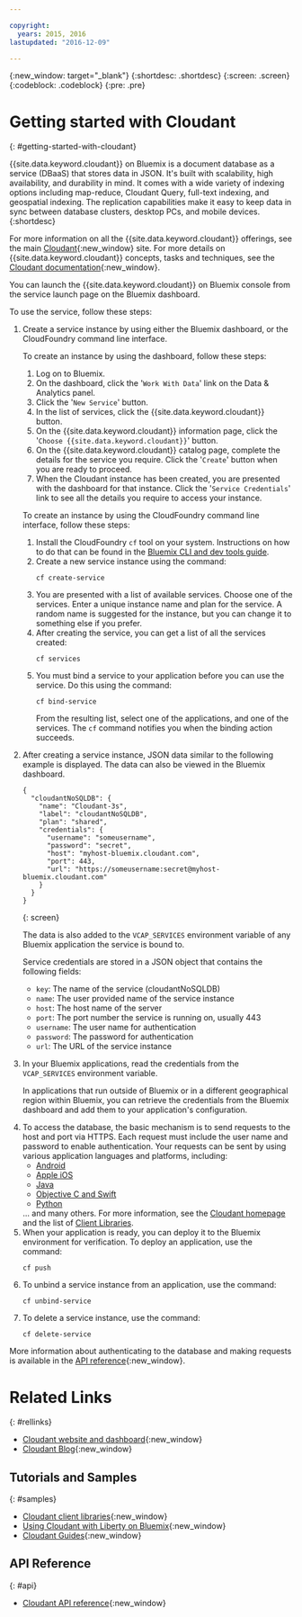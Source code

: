 ```yaml
---

copyright:
  years: 2015, 2016
lastupdated: "2016-12-09"

---
```


{:new_window: target="_blank"}
{:shortdesc: .shortdesc}
{:screen: .screen}
{:codeblock: .codeblock}
{:pre: .pre}

# Getting started with Cloudant
{: #getting-started-with-cloudant}

{{site.data.keyword.cloudant}} on Bluemix is a document database as a service (DBaaS) that stores data in JSON.
It's built with scalability,
high availability,
and durability in mind.
It comes with a wide variety of indexing options including map-reduce,
Cloudant Query,
full-text indexing,
and geospatial indexing.
The replication capabilities make it easy to keep data in sync between database clusters,
desktop PCs,
and mobile devices.
{:shortdesc}

For more information on all the {{site.data.keyword.cloudant}} offerings,
see the main [Cloudant](http://www.ibm.com/analytics/us/en/technology/cloud-data-services/cloudant/){:new_window} site.
For more details on {{site.data.keyword.cloudant}} concepts,
tasks and techniques,
see the [Cloudant documentation](cloudant.html){:new_window}.

You can launch the {{site.data.keyword.cloudant}} on Bluemix console from the service launch page on the Bluemix dashboard.

To use the service, follow these steps:
<ol>
<li>Create a service instance by using either the Bluemix dashboard,
or the CloudFoundry command line interface.
<p>To create an instance by using the dashboard,
follow these steps:
<ol>
<li>Log on to Bluemix.</li>
<li>On the dashboard,
click the '<code>Work With Data</code>' link on the Data &amp; Analytics panel.</li>
<li>Click the '<code>New Service</code>' button.</li>
<li>In the list of services,
click the {{site.data.keyword.cloudant}} button.</li>
<li>On the {{site.data.keyword.cloudant}} information page,
click the '<code>Choose {{site.data.keyword.cloudant}}</code>' button.</li>
<li>On the {{site.data.keyword.cloudant}} catalog page,
complete the details for the service you require.
Click the '<code>Create</code>' button when you are ready to proceed.</li>
<li>When the Cloudant instance has been created,
you are presented with the dashboard for that instance.
Click the '<code>Service Credentials</code>' link to see all the details you require to access your instance.</li>
</ol>
</p>
<p>To create an instance by using the CloudFoundry command line interface,
follow these steps:
<ol>
<li>Install the CloudFoundry <code>cf</code> tool on your system.
Instructions on how to do that can be found in the <a href="https://console.ng.bluemix.net/docs/cli/index.html">Bluemix CLI and dev tools guide</a>.</li>
<li>Create a new service instance using the command:<br/>
<pre><code>cf create-service</code></pre></li>
<li>You are presented with a list of available services.
Choose one of the services.
Enter a unique instance name and plan for the service.
A random name is suggested for the instance,
but you can change it to something else if you prefer.</li>
<li>After creating the service,
you can get a list of all the services created:<br/>
<pre><code>cf services</code></pre></li>
<li>You must bind a service to your application before you can use the service.
Do this using the command:<br/>
<pre><code>cf bind-service</code></pre>
From the resulting list,
select one of the applications,
and one of the services.
The <code>cf</code> command notifies you when the binding action succeeds.</li>
</ol>
</p>
</li>
<li><p>After creating a service instance, JSON data similar to the following example is displayed.
The data can also be viewed in the Bluemix dashboard.<br/>
<pre><code>{
  "cloudantNoSQLDB": {
    "name": "Cloudant-3s",
    "label": "cloudantNoSQLDB",
    "plan": "shared",
    "credentials": {
      "username": "someusername",
      "password": "secret",
      "host": "myhost-bluemix.cloudant.com",
      "port": 443,
      "url": "https://someusername:secret@myhost-bluemix.cloudant.com"
    }
  }
}</code></pre></p>
{: screen}
<p>The data is also added to the <code>VCAP_SERVICES</code> environment variable of any Bluemix application the service is bound to.</p>
<p>Service credentials are stored in a JSON object that contains the following fields:
<ul>
<li><code>key</code>: The name of the service (cloudantNoSQLDB)</li>
<li><code>name</code>: The user provided name of the service instance</li>
<li><code>host</code>: The host name of the server</li>
<li><code>port</code>: The port number the service is running on, usually 443</li>
<li><code>username</code>: The user name for authentication</li>
<li><code>password</code>: The password for authentication</li>
<li><code>url</code>: The URL of the service instance</li>
</ul></li>
<li><p>In your Bluemix applications, read the credentials from the <code>VCAP_SERVICES</code> environment variable.</p>
<p>In applications that run outside of Bluemix or in a different geographical region within Bluemix,
you can retrieve the credentials
from the Bluemix dashboard and add them to your application's configuration.</p>
</li>
<li>To access the database, the basic mechanism is to send requests to the host and port via HTTPS.
Each request must include the user name and password to enable authentication.
Your requests can be sent by using various application languages and platforms,
including:
<ul>
<li><a href="https://github.com/cloudant/sync-android">Android</a></li>
<li><a href="https://github.com/cloudant/CDTDatastore">Apple iOS</a></li>
<li><a href="https://github.com/cloudant/java-cloudant">Java</a></li>
<li><a href="https://github.com/cloudant/objective-cloudant">Objective C and Swift</a></li>
<li><a href="https://github.com/cloudant/python-cloudant">Python</a></li>
</ul>
... and many others.
For more information,
see the <a href="http://www.ibm.com/analytics/us/en/technology/cloud-data-services/cloudant/">Cloudant homepage</a>
and the list of <a href="libraries/index.html">Client Libraries</a>.
</li>
<li>When your application is ready,
you can deploy it to the Bluemix environment for verification.
To deploy an application,
use the command:<br/>
<pre><code>cf push</code></pre></li>
<li>To unbind a service instance from an application,
use the command:<br/>
<pre><code>cf unbind-service</code></pre></li>
<li>To delete a service instance,
use the command:<br/>
<pre><code>cf delete-service</code></pre></li>
</ol>

More information about authenticating to the database and making requests is available
in the [API reference](api/index.html){:new_window}.

# Related Links
{: #rellinks}

* [Cloudant website and dashboard](https://cloudant.com/){:new_window}
* [Cloudant Blog](https://cloudant.com/blog){:new_window}

## Tutorials and Samples
{: #samples}

* [Cloudant client libraries](libraries/index.html){:new_window}
* [Using Cloudant with Liberty on Bluemix](https://developer.ibm.com/bluemix/2014/07/08/cloudant_on_bluemix/){:new_window}
* [Cloudant Guides](guides/index.html){:new_window}

## API Reference
{: #api}

* [Cloudant API reference](api/index.html){:new_window}

